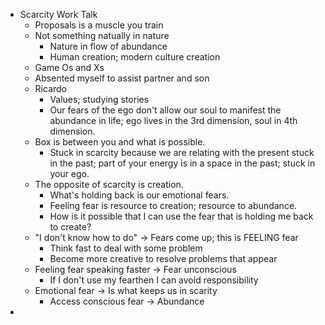 - Scarcity Work Talk
	- Proposals is a muscle you train
	- Not something natually in nature
		- Nature in flow of abundance
		- Human creation; modern culture creation
	- Game Os and Xs
	- Absented myself to assist partner and son
	- Ricardo
		- Values; studying stories
		- Our fears of the ego don't allow our soul to manifest the abundance in life; ego lives in the 3rd dimension, soul in 4th dimension.
	- Box is between you and what is possible.
		- Stuck in scarcity because we are relating with the present stuck in the past; part of your energy is in a space in the past; stuck in your ego.
	- The opposite of scarcity is creation.
		- What's holding back is our emotional fears.
		- Feeling fear is resource to creation; resource to abundance.
		- How is it possible that I can use the fear that is holding me back to create?
	- "I don't know how to do" -> Fears come up; this is FEELING fear
		- Think fast to deal with some problem
		- Become more creative to resolve problems that appear
	- Feeling fear speaking faster -> Fear unconscious
		- If I don't use my fearthen I can avoid responsibility
	- Emotional fear -> Is what keeps us in scarity
		- Access conscious fear -> Abundance
-